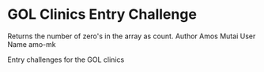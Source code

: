 # GOL Clinics Entry Challenge 

Returns the number of zero's in the array as count.
Author Amos Mutai 
User Name amo-mk


Entry challenges for the GOL clinics 
